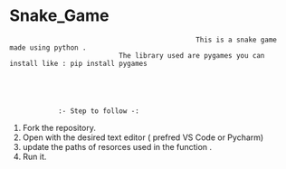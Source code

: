 # Snake_Game

                                                  This is a snake game made using python .
                               The library used are pygames you can install like : pip install pygames
                                 
                                 
                                 
                                 
                                 
                :- Step to follow -: 


1. Fork the repository.
2. Open with the desired text editor ( prefred VS Code or Pycharm)
3. update the paths of resorces used in the function .
4. Run it.
